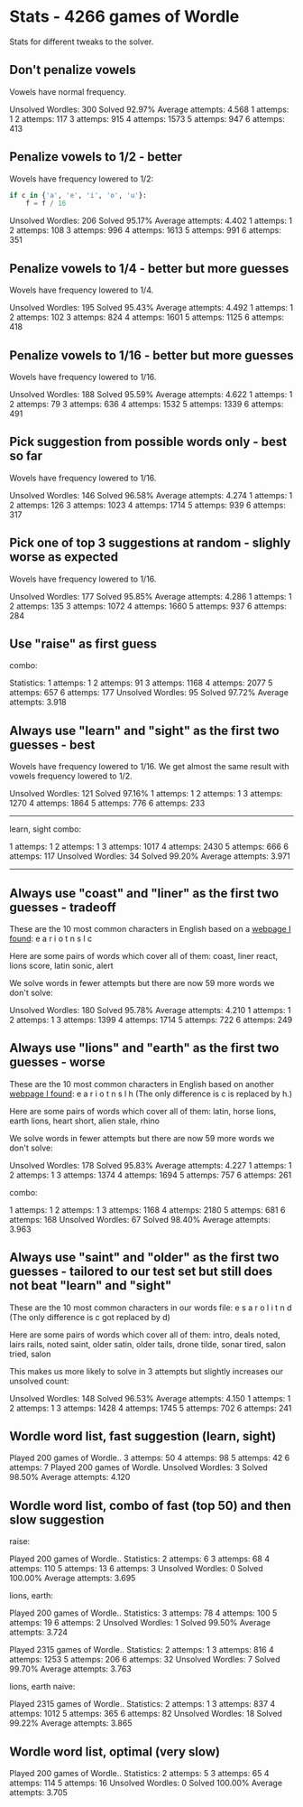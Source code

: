 # Stats - 4266 games of Wordle

Stats for different tweaks to the solver.

## Don't penalize vowels

Vowels have normal frequency.

Unsolved Wordles: 300
Solved 92.97%
Average attempts: 4.568
1 attemps: 1
2 attemps: 117
3 attemps: 915
4 attemps: 1573
5 attemps: 947
6 attemps: 413

## Penalize vowels to 1/2 - better

Wovels have frequency lowered to 1/2:

```python
if c in {'a', 'e', 'i', 'o', 'u'}:
    f = f / 16
```

Unsolved Wordles: 206
Solved 95.17%
Average attempts: 4.402
1 attemps: 1
2 attemps: 108
3 attemps: 996
4 attemps: 1613
5 attemps: 991
6 attemps: 351

## Penalize vowels to 1/4 - better but more guesses

Wovels have frequency lowered to 1/4.

Unsolved Wordles: 195
Solved 95.43%
Average attempts: 4.492
1 attemps: 1
2 attemps: 102
3 attemps: 824
4 attemps: 1601
5 attemps: 1125
6 attemps: 418

## Penalize vowels to 1/16 - better but more guesses

Wovels have frequency lowered to 1/16.

Unsolved Wordles: 188
Solved 95.59%
Average attempts: 4.622
1 attemps: 1
2 attemps: 79
3 attemps: 636
4 attemps: 1532
5 attemps: 1339
6 attemps: 491

## Pick suggestion from possible words only - best so far

Wovels have frequency lowered to 1/16.

Unsolved Wordles: 146
Solved 96.58%
Average attempts: 4.274
1 attemps: 1
2 attemps: 126
3 attemps: 1023
4 attemps: 1714
5 attemps: 939
6 attemps: 317

## Pick one of top 3 suggestions at random - slighly worse as expected

Wovels have frequency lowered to 1/16.

Unsolved Wordles: 177
Solved 95.85%
Average attempts: 4.286
1 attemps: 1
2 attemps: 135
3 attemps: 1072
4 attemps: 1660
5 attemps: 937
6 attemps: 284

## Use "raise" as first guess

combo:

Statistics:
1 attemps: 1
2 attemps: 91
3 attemps: 1168
4 attemps: 2077
5 attemps: 657
6 attemps: 177
Unsolved Wordles: 95
Solved 97.72%
Average attempts: 3.918

## Always use "learn" and "sight" as the first two guesses - best

Wovels have frequency lowered to 1/16.
We get almost the same result with vowels frequency lowered to 1/2.

Unsolved Wordles: 121
Solved 97.16%
1 attemps: 1
2 attemps: 1
3 attemps: 1270
4 attemps: 1864
5 attemps: 776
6 attemps: 233

---

learn, sight combo:

1 attemps: 1
2 attemps: 1
3 attemps: 1017
4 attemps: 2430
5 attemps: 666
6 attemps: 117
Unsolved Wordles: 34
Solved 99.20%
Average attempts: 3.971

---

## Always use "coast" and "liner" as the first two guesses - tradeoff

These are the 10 most common characters in English based on a [webpage I found](https://www3.nd.edu/~busiforc/handouts/cryptography/letterfrequencies.html):
e a r i o t n s l c

Here are some pairs of words which cover all of them:
coast, liner
react, lions
score, latin
sonic, alert

We solve words in fewer attempts but there are now 59 more words we don't solve:

Unsolved Wordles: 180
Solved 95.78%
Average attempts: 4.210
1 attemps: 1
2 attemps: 1
3 attemps: 1399
4 attemps: 1714
5 attemps: 722
6 attemps: 249

## Always use "lions" and "earth" as the first two guesses - worse

These are the 10 most common characters in English based on another [webpage I found](https://www.wired.com/story/best-wordle-tips/):
e a r i o t n s l h (The only difference is c is replaced by h.)

Here are some pairs of words which cover all of them:
latin, horse
lions, earth
lions, heart
short, alien
stale, rhino

We solve words in fewer attempts but there are now 59 more words we don't solve:

Unsolved Wordles: 178
Solved 95.83%
Average attempts: 4.227
1 attemps: 1
2 attemps: 1
3 attemps: 1374
4 attemps: 1694
5 attemps: 757
6 attemps: 261

combo:

1 attemps: 1
2 attemps: 1
3 attemps: 1168
4 attemps: 2180
5 attemps: 681
6 attemps: 168
Unsolved Wordles: 67
Solved 98.40%
Average attempts: 3.963

## Always use "saint" and "older" as the first two guesses - tailored to our test set but still does not beat "learn" and "sight"

These are the 10 most common characters in our words file:
e s a r o l i t n d (The only difference is c got replaced by d)

Here are some pairs of words which cover all of them:
intro, deals
noted, lairs
rails, noted
saint, older
satin, older
tails, drone
tilde, sonar
tired, salon
tried, salon

This makes us more likely to solve in 3 attempts but slightly increases our unsolved count:

Unsolved Wordles: 148
Solved 96.53%
Average attempts: 4.150
1 attemps: 1
2 attemps: 1
3 attemps: 1428
4 attemps: 1745
5 attemps: 702
6 attemps: 241

## Wordle word list, fast suggestion (learn, sight)

Played 200 games of Wordle..
3 attemps: 50
4 attemps: 98
5 attemps: 42
6 attemps: 7
Played 200 games of Wordle.
Unsolved Wordles: 3
Solved 98.50%
Average attempts: 4.120

## Wordle word list, combo of fast (top 50) and then slow suggestion

raise:

Played 200 games of Wordle..
Statistics:
2 attemps: 6
3 attemps: 68
4 attemps: 110
5 attemps: 13
6 attemps: 3
Unsolved Wordles: 0
Solved 100.00%
Average attempts: 3.695

lions, earth:

Played 200 games of Wordle..
Statistics:
3 attemps: 78
4 attemps: 100
5 attemps: 19
6 attemps: 2
Unsolved Wordles: 1
Solved 99.50%
Average attempts: 3.724

Played 2315 games of Wordle..
Statistics:
2 attemps: 1
3 attemps: 816
4 attemps: 1253
5 attemps: 206
6 attemps: 32
Unsolved Wordles: 7
Solved 99.70%
Average attempts: 3.763

lions, earth naive:

Played 2315 games of Wordle..
Statistics:
2 attemps: 1
3 attemps: 837
4 attemps: 1012
5 attemps: 365
6 attemps: 82
Unsolved Wordles: 18
Solved 99.22%
Average attempts: 3.865

## Wordle word list, optimal (very slow)

Played 200 games of Wordle..
Statistics:
2 attemps: 5
3 attemps: 65
4 attemps: 114
5 attemps: 16
Unsolved Wordles: 0
Solved 100.00%
Average attempts: 3.705
